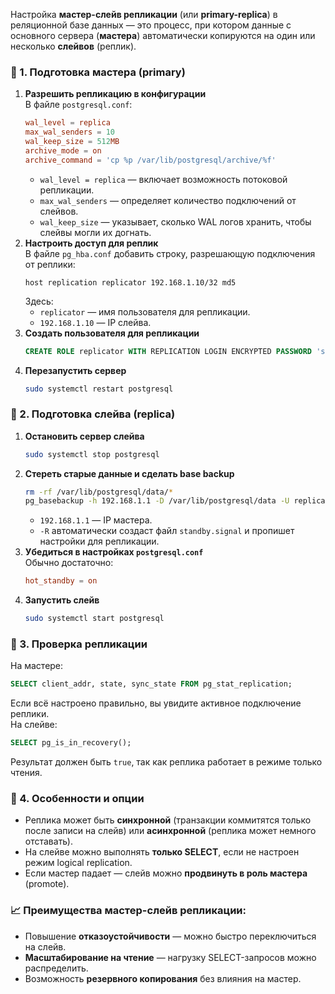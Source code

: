 Настройка **мастер-слейв репликации** (или **primary-replica**) в реляционной базе данных — это процесс, при котором данные с основного сервера (**мастера**) автоматически копируются на один или несколько **слейвов** (реплик).
### 🧭 1. **Подготовка мастера (primary)**
1. **Разрешить репликацию в конфигурации**  
    В файле `postgresql.conf`:
    ```conf
    wal_level = replica
    max_wal_senders = 10
    wal_keep_size = 512MB
    archive_mode = on
    archive_command = 'cp %p /var/lib/postgresql/archive/%f'
    ```
    - `wal_level = replica` — включает возможность потоковой репликации.
    - `max_wal_senders` — определяет количество подключений от слейвов.
    - `wal_keep_size` — указывает, сколько WAL логов хранить, чтобы слейвы могли их догнать.
2. **Настроить доступ для реплик**  
    В файле `pg_hba.conf` добавить строку, разрешающую подключения от реплики:
    ```
    host replication replicator 192.168.1.10/32 md5
    ```
    Здесь:
    - `replicator` — имя пользователя для репликации.
    - `192.168.1.10` — IP слейва.
3. **Создать пользователя для репликации**
    ```sql
    CREATE ROLE replicator WITH REPLICATION LOGIN ENCRYPTED PASSWORD 'secret';
    ```
4. **Перезапустить сервер**
    ```bash
    sudo systemctl restart postgresql
    ```
### 🧭 2. **Подготовка слейва (replica)**
1. **Остановить сервер слейва**
    ```bash
    sudo systemctl stop postgresql
    ```
2. **Стереть старые данные и сделать base backup**
    ```bash
    rm -rf /var/lib/postgresql/data/*
    pg_basebackup -h 192.168.1.1 -D /var/lib/postgresql/data -U replicator -P -R
    ```
    - `192.168.1.1` — IP мастера.
    - `-R` автоматически создаст файл `standby.signal` и пропишет настройки для репликации.
3. **Убедиться в настройках `postgresql.conf`**  
    Обычно достаточно:
    ```conf
    hot_standby = on
    ```
4. **Запустить слейв**
    ```bash
    sudo systemctl start postgresql
    ```
### 🧭 3. **Проверка репликации**
На мастере:
```sql
SELECT client_addr, state, sync_state FROM pg_stat_replication;
```
Если всё настроено правильно, вы увидите активное подключение реплики.  
На слейве:
```sql
SELECT pg_is_in_recovery();
```
Результат должен быть `true`, так как реплика работает в режиме только чтения.
### 🧰 4. **Особенности и опции**
- Реплика может быть **синхронной** (транзакции коммитятся только после записи на слейв) или **асинхронной** (реплика может немного отставать).
- На слейве можно выполнять **только SELECT**, если не настроен режим logical replication.
- Если мастер падает — слейв можно **продвинуть в роль мастера** (promote).
### 📈 Преимущества мастер-слейв репликации:
- Повышение **отказоустойчивости** — можно быстро переключиться на слейв.
- **Масштабирование на чтение** — нагрузку SELECT-запросов можно распределить.
- Возможность **резервного копирования** без влияния на мастер.